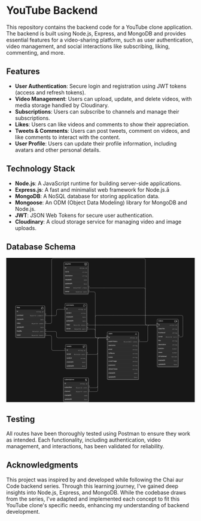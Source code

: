 # YouTube Backend

This repository contains the backend code for a YouTube clone application. The backend is built using Node.js, Express, and MongoDB and provides essential features for a video-sharing platform, such as user authentication, video management, and social interactions like subscribing, liking, commenting, and more.

## Features

- **User Authentication**: Secure login and registration using JWT tokens (access and refresh tokens).
- **Video Management**: Users can upload, update, and delete videos, with media storage handled by Cloudinary.
- **Subscriptions**: Users can subscribe to channels and manage their subscriptions.
- **Likes**: Users can like videos and comments to show their appreciation.
- **Tweets & Comments**: Users can post tweets, comment on videos, and like comments to interact with the content.
- **User Profile**: Users can update their profile information, including avatars and other personal details.

## Technology Stack

- **Node.js**: A JavaScript runtime for building server-side applications.
- **Express.js**: A fast and minimalist web framework for Node.js.ā
- **MongoDB**: A NoSQL database for storing application data.
- **Mongoose**: An ODM (Object Data Modeling) library for MongoDB and Node.js.
- **JWT**: JSON Web Tokens for secure user authentication.
- **Cloudinary**: A cloud storage service for managing video and image uploads.

## Database Schema

![Database Schema](/Schema.png)


## Testing

All routes have been thoroughly tested using Postman to ensure they work as intended. Each functionality, including authentication, video management, and interactions, has been validated for reliability.

## Acknowledgments

This project was inspired by and developed while following the Chai aur Code backend series. Through this learning journey, I've gained deep insights into Node.js, Express, and MongoDB. While the codebase draws from the series, I've adapted and implemented each concept to fit this YouTube clone's specific needs, enhancing my understanding of backend development.

